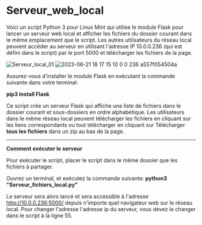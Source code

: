 # Serveur_web_local

Voici un script Python 3 pour Linux Mint qui utilise le module Flask pour lancer un serveur web local et afficher les 
fichiers du dossier courant dans le même emplacement que le script. Les autres utilisateurs du réseau local peuvent accéder 
au serveur en utilisant l'adresse IP 10.0.0.236 (qui est défini dans le script) par le port 5000 et télécharger les fichiers de la page.

![Serveur_local_01](https://github.com/danydube1971/Serveur_web_local/assets/74633244/fe3c7e08-c27f-4647-a67d-0df1625bdf0e)
![2023-06-21 18 17 15 10 0 0 236 a557f054504a](https://github.com/danydube1971/Serveur_web_local/assets/74633244/07a1ad05-c175-4e16-8f43-cb27982718da)


Assurez-vous d'installer le module Flask en exécutant la commande suivante dans votre terminal:

**pip3 install Flask**

Ce script crée un serveur Flask qui affiche une liste de fichiers dans le dossier courant et sous-dossiers en ordre alphabétique. 
Les utilisateurs dans le même réseau local peuvent télécharger les fichiers en cliquant sur les liens correspondants ou tout télécharger en cliquant 
sur Télécharger **tous les fichiers** dans un zip au bas de la page.

------------
**Comment exécuter le serveur**

Pour exécuter le script, placer le script dans le même dossier que les fichiers à partager. 

Ouvrez un terminal, et exécutez la commande suivante:
**python3 "Serveur_fichiers_local.py"**

Le serveur sera alors lancé et sera accessible à l'adresse http://10.0.0.236:5000/ depuis n'importe quel navigateur web sur le réseau local.
Pour changer l'adresse l'adresse ip du serveur, vous devez le changer dans le script à la ligne 55.
